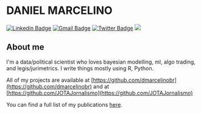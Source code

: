 # DANIEL MARCELINO 

[![Linkedin Badge](https://img.shields.io/badge/-dmarcelinobr-blue?style=flat-square&logo=Linkedin&logoColor=white&link=https://www.linkedin.com/in/dmarcelinobr/)](https://www.linkedin.com/in/dmarcelinobr/)
[![Gmail Badge](https://img.shields.io/badge/-dmarcelino@live.com-c14438?style=flat-square&logo=Gmail&logoColor=white&link=mailto:dmarcelino@live.com)](mailto:dmarcelino@live.com)
[![Twitter Badge](https://img.shields.io/badge/-@dmarcelinobr-1ca0f1?style=flat-square&labelColor=1ca0f1&logo=twitter&logoColor=white&link=https://twitter.com/dmarcelinobr)](https://twitter.com/dmarcelinobr)
![](https://komarev.com/ghpvc/?username=dmarcelinobr&label=PROFILE+VIEWS&color=red)

## About me 
I'm a data/political scientist who loves bayesian modelling, ml, algo trading, and legis/jurimetrics. I write things mostly using R, Python.

All of my projects are available at [https://github.com/dmarcelinobr](https://github.com/dmarcelinobr) and at [https://github.com/JOTAJornalismo](https://github.com/JOTAJornalismo)

You can find a full list of my publications [here](http://danielmarcelino.github.io).